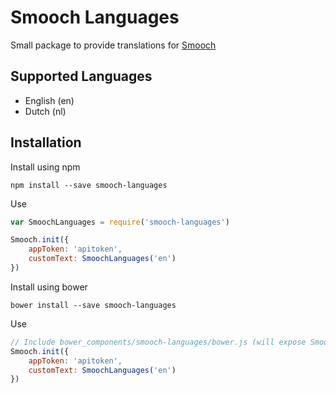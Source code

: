 # Smooch Languages

Small package to provide translations for [Smooch](https://github.com/smooch/smooch-js)

## Supported Languages

* English (en)
* Dutch (nl)

## Installation

Install using npm

`npm install --save smooch-languages`

Use

```Javascript
var SmoochLanguages = require('smooch-languages')

Smooch.init({
    appToken: 'apitoken',
    customText: SmoochLanguages('en')
})
```

Install using bower

`bower install --save smooch-languages`

Use

```Javascript
// Include bower_components/smooch-languages/bower.js (will expose SmoochLanguages as global)
Smooch.init({
    appToken: 'apitoken',
    customText: SmoochLanguages('en')
})
```
